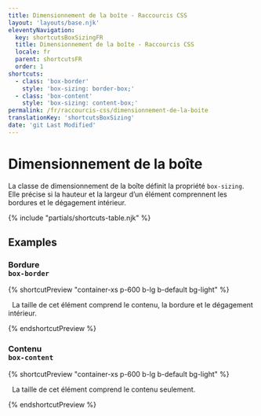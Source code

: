 ```yaml
---
title: Dimensionnement de la boîte - Raccourcis CSS
layout: 'layouts/base.njk'
eleventyNavigation:
  key: shortcutsBoxSizingFR
  title: Dimensionnement de la boîte - Raccourcis CSS
  locale: fr
  parent: shortcutsFR
  order: 1
shortcuts:
  - class: 'box-border'
    style: 'box-sizing: border-box;'
  - class: 'box-content'
    style: 'box-sizing: content-box;'
permalink: /fr/raccourcis-css/dimensionnement-de-la-boite
translationKey: 'shortcutsBoxSizing'
date: 'git Last Modified'
---
```


# Dimensionnement de la boîte

La classe de dimensionnement de la boîte définit la propriété `box-sizing`. Elle précise si la hauteur et la largeur d’un élément comprennent les bordures et le dégagement intérieur.

{% include "partials/shortcuts-table.njk" %}

## Examples

### Bordure <br/>`box-border`

{% shortcutPreview "container-xs p-600 b-lg b-default bg-light" %}

<p class="box-border">
  La taille de cet élément comprend le contenu, la bordure et le dégagement intérieur.
</p>
{% endshortcutPreview %}

### Contenu<br/>`box-content`

{% shortcutPreview "container-xs p-600 b-lg b-default bg-light" %}

<p class="box-content">
  La taille de cet élément comprend le contenu seulement.
</p>
{% endshortcutPreview %}
